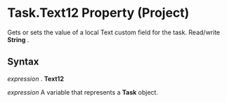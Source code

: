 
# Task.Text12 Property (Project)

Gets or sets the value of a local Text custom field for the task. Read/write  **String** .


## Syntax

 _expression_ . **Text12**

 _expression_ A variable that represents a **Task** object.

